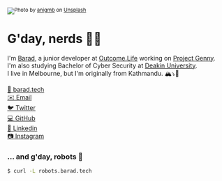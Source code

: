<img src="https://images.unsplash.com/photo-1562870995-975f4cc6d66a?ixlib=rb-1.2.1&ixid=eyJhcHBfaWQiOjE0OTYxOH0/&fm=jpg&crop=faces&fit=crop&h=540&w=1920"/><sup>Photo by [anigmb](https://unsplash.com/photos/wx_HgCJCd6s) on [Unsplash](https://unsplash.com)</sup>

# G'day, nerds 👋🏽

I'm [Barad](https://www.twitter.com/barad), a junior developer at [Outcome.Life](https://github.com/OutcomeLife) working on [Project Genny](https://github.com/genny-project).<br>
I'm also studying Bachelor of Cyber Security at [Deakin University](https://github.com/Deakin).<br>
I live in Melbourne, but I'm originally from Kathmandu. 🏔⤵️🦘<br>

[🔗 barad.tech](https://barad.tech)<br>
[✉️ Email](mailto:baradghimire@gmail.com)<br>
[🐦 Twitter](https://www.twitter.com/barad)<br>
[💻 GitHub](https://www.github.com/baradghimire)<br>
[👔 Linkedin](https://www.linkedin.com/in/baradghimire)<br>
[📷 Instagram](https://www.instagram.com/baradghimire)<br>

### ... and g'day, robots 🤖

```sh
$ curl -L robots.barad.tech
```
